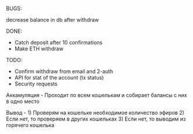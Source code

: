 BUGS:

decrease balance in db after withdraw

DONE:

- Catch deposit after 10 confirmations
- Make ETH withdraw

TODO:

- Confirm withdraw from email and 2-auth
- API for stat of the account (tx status)
- Security requests

Аккамуляция - Проходит по всем кошелькам и собирает балансы с них в одно место

Вывод - 1) Проверям на кошельке необходимое количество эфиров
        2) Если нет, то проверяем в других кошельках
        3) Если нет, то выводим из горячего кошелька